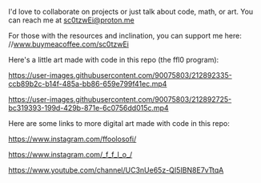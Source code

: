 
I'd love to collaborate on projects or just talk about code, math, or art. You can reach me at sc0tzwEi@proton.me 

For those with the resources and inclination, you can support me here: //www.buymeacoffee.com/sc0tzwEi


Here's a little art made with code in this repo (the ffl0 program):

https://user-images.githubusercontent.com/90075803/212892335-ccb89b2c-b14f-485a-bb86-659e799f41ec.mp4



https://user-images.githubusercontent.com/90075803/212892725-bc319393-199d-429b-871e-6c0756dd015c.mp4


Here are some links to more digital art made with code in this repo:


https://www.instagram.com/ffoolosofi/

https://www.instagram.com/_f_f_l_o_/

https://www.youtube.com/channel/UC3nUe65z-QI5IBN8E7vTtqA






